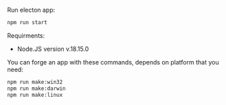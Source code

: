 Run electon app:
```bash
npm run start
```

Requirments:
- Node.JS version v.18.15.0

You can forge an app with these commands, depends on platform that you need:
``` bash
npm run make:win32 
npm run make:darwin 
npm run make:linux 
```